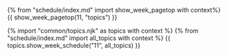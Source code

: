 {% from "schedule/index.md" import show_week_pagetop with context%}
{{ show_week_pagetop(11, "topics") }}

{% import "common/topics.njk" as topics with context %}
{% from "schedule/index.md" import all_topics with context %}
{{ topics.show_week_schedule("11", all_topics) }}
